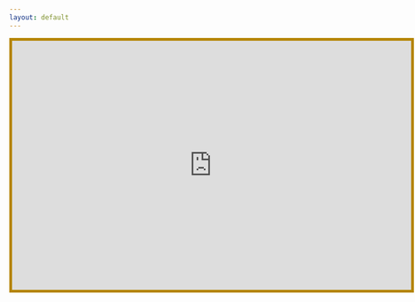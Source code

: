 ```yaml
---
layout: default
---
```

<iframe src="https://rsph.hosted.panopto.com/Panopto/Pages/Embed.aspx?id=&autoplay=false&offerviewer=true&showtitle=true&showbrand=false&start=0&interactivity=all" height="450" width="720" style="border: 5px solid #b58500;" allowfullscreen allow="autoplay"></iframe>

